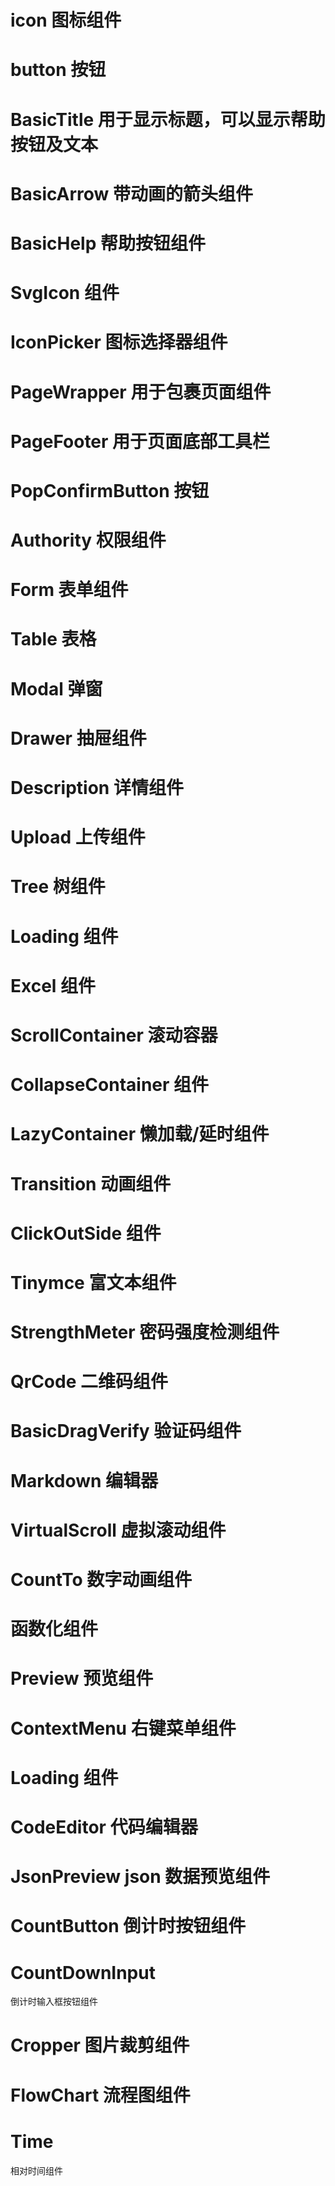 # icon 图标组件


# button 按钮


# BasicTitle 用于显示标题，可以显示帮助按钮及文本


# BasicArrow 带动画的箭头组件


# BasicHelp 帮助按钮组件


# SvgIcon 组件


# IconPicker 图标选择器组件


# PageWrapper 用于包裹页面组件



# PageFooter 用于页面底部工具栏


# PopConfirmButton 按钮


# Authority 权限组件


# Form 表单组件


# Table 表格


# Modal 弹窗


# Drawer 抽屉组件


# Description 详情组件


# Upload 上传组件


# Tree 树组件


# Loading 组件


# Excel 组件


# ScrollContainer 滚动容器


# CollapseContainer 组件


# LazyContainer 懒加载/延时组件


# Transition 动画组件


# ClickOutSide 组件


# Tinymce 富文本组件


# StrengthMeter 密码强度检测组件


# QrCode 二维码组件


# BasicDragVerify 验证码组件


# Markdown 编辑器


# VirtualScroll 虚拟滚动组件


# CountTo 数字动画组件


# 函数化组件


# Preview 预览组件


# ContextMenu 右键菜单组件


# Loading 组件

# CodeEditor 代码编辑器

# JsonPreview json 数据预览组件

# CountButton 倒计时按钮组件

# CountDownInput
倒计时输入框按钮组件

# Cropper 图片裁剪组件


# FlowChart 流程图组件


# Time
相对时间组件